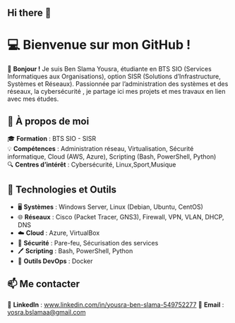 ## Hi there 👋


# 💻 Bienvenue sur mon GitHub !

👋 **Bonjour !** Je suis Ben Slama Yousra, étudiante en BTS SIO (Services Informatiques aux Organisations), option SISR (Solutions d’Infrastructure, Systèmes et Réseaux). Passionnée par l’administration des systèmes et des réseaux, la cybersécurité , je partage ici mes projets et mes travaux en lien avec mes études.

## 🚀 À propos de moi  
🎓 **Formation** : BTS SIO - SISR  
💡 **Compétences** : Administration réseau, Virtualisation, Sécurité informatique, Cloud (AWS, Azure), Scripting (Bash, PowerShell, Python)  
🔍 **Centres d’intérêt** : Cybersécurité, Linux,Sport,Musique  

## 🔧 Technologies et Outils  
- 🖥️ **Systèmes** : Windows Server, Linux (Debian, Ubuntu, CentOS)  
- 🌐 **Réseaux** : Cisco (Packet Tracer, GNS3), Firewall, VPN, VLAN, DHCP, DNS  
- ☁️ **Cloud** :  Azure, VirtualBox  
- 🔐 **Sécurité** : Pare-feu, Sécurisation des services 
- 🖊️ **Scripting** : Bash, PowerShell, Python  
- 🔧 **Outils DevOps** : Docker

 

## 📫 Me contacter  
💼 **LinkedIn** : www.linkedin.com/in/yousra-ben-slama-549752277 
📧 **Email** : yosra.bslamaa@gmail.com



